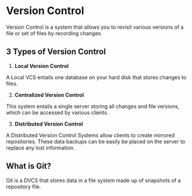 # Version Control

Version Control is a system that allows you to revisit various versions of a file or set of files by recording changes.

## 3 Types of Version Control

1. **Local Version Control**

A Local VCS entails one database on your hard disk that stores changes to files.

2. **Centralized Version Control**

This system entails a single server storing all changes and file versions, which can be accessed by various clients.

3. **Distributed Version Control**

A Distributed Version Control Systems allow clients to create mirrored repositories. These data backups can be easily be placed on the server to replace any lost information.

## What is Git?

Git is a DVCS that stores data in a file system made up of snapshots of a repository file.
